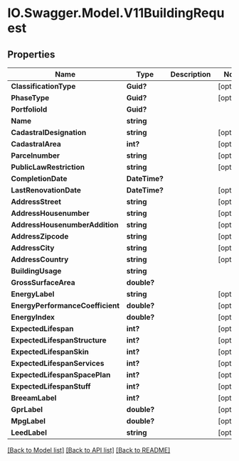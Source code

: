 # IO.Swagger.Model.V11BuildingRequest
## Properties

Name | Type | Description | Notes
------------ | ------------- | ------------- | -------------
**ClassificationType** | **Guid?** |  | [optional] 
**PhaseType** | **Guid?** |  | [optional] 
**PortfolioId** | **Guid?** |  | 
**Name** | **string** |  | 
**CadastralDesignation** | **string** |  | [optional] 
**CadastralArea** | **int?** |  | [optional] 
**Parcelnumber** | **string** |  | [optional] 
**PublicLawRestriction** | **string** |  | [optional] 
**CompletionDate** | **DateTime?** |  | 
**LastRenovationDate** | **DateTime?** |  | [optional] 
**AddressStreet** | **string** |  | [optional] 
**AddressHousenumber** | **string** |  | [optional] 
**AddressHousenumberAddition** | **string** |  | [optional] 
**AddressZipcode** | **string** |  | [optional] 
**AddressCity** | **string** |  | [optional] 
**AddressCountry** | **string** |  | [optional] 
**BuildingUsage** | **string** |  | 
**GrossSurfaceArea** | **double?** |  | 
**EnergyLabel** | **string** |  | [optional] 
**EnergyPerformanceCoefficient** | **double?** |  | [optional] 
**EnergyIndex** | **double?** |  | [optional] 
**ExpectedLifespan** | **int?** |  | [optional] 
**ExpectedLifespanStructure** | **int?** |  | [optional] 
**ExpectedLifespanSkin** | **int?** |  | [optional] 
**ExpectedLifespanServices** | **int?** |  | [optional] 
**ExpectedLifespanSpacePlan** | **int?** |  | [optional] 
**ExpectedLifespanStuff** | **int?** |  | [optional] 
**BreeamLabel** | **int?** |  | [optional] 
**GprLabel** | **double?** |  | [optional] 
**MpgLabel** | **double?** |  | [optional] 
**LeedLabel** | **string** |  | [optional] 

[[Back to Model list]](../README.md#documentation-for-models) [[Back to API list]](../README.md#documentation-for-api-endpoints) [[Back to README]](../README.md)

